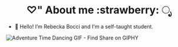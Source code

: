 <h1 align="center"> ♡" About me :strawberry: ೃ </h1>



- :cherry_blossom: Hello! I’m Rebecka Bocci and I'm a self-taught student.   





![Adventure Time Dancing GIF - Find   Share on GIPHY](https://user-images.githubusercontent.com/92218549/196067497-d59a7673-fd5a-4284-93f5-0a9b0933f21e.gif)                                                                        
                             

                                                                            
